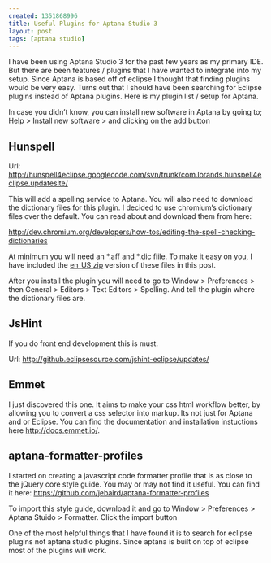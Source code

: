 ```yaml
--- 
created: 1351868996
title: Useful Plugins for Aptana Studio 3
layout: post
tags: [aptana studio]
---
```

<p>I  have been using Aptana Studio 3 for the past few years as my primary  IDE. But there are been features / plugins that I have wanted to  integrate into my setup. Since Aptana is based off of eclipse I thought  that finding plugins would be very easy. Turns out that I should have  been searching for Eclipse plugins instead of Aptana plugins. Here is my  plugin list / setup for Aptana.</p>
<p>In  case you didn&rsquo;t know, you can install new software in Aptana by going  to; Help &gt; Install new software &gt; and clicking on the add button</p>
<h2>Hunspell</h2>
<p>Url: <a href="http://hunspell4eclipse.googlecode.com/svn/trunk/com.lorands.hunspell4eclipse.updatesite/">http://hunspell4eclipse.googlecode.com/svn/trunk/com.lorands.hunspell4eclipse.updatesite/</a></p>
<p>This  will add a spelling service to Aptana. You will also need to download  the dictionary files for this plugin. I decided to use chromium&rsquo;s  dictionary files over the default. You can read about and download them from  here:</p>
<p><a href="http://dev.chromium.org/developers/how-tos/editing-the-spell-checking-dictionaries">http://dev.chromium.org/developers/how-tos/editing-the-spell-checking-dictionaries</a></p>
<p>At  minimum you will need an *.aff and *.dic fiile. To make it easy on you,  I have included the <a href="/media/2012-11-02-useful-plugins-for-apatan-studio-3/en_US.zip" target="_blank">en_US.zip</a> version of these files in this post.</p>
<p>After  you install the plugin you will need to go to Window &gt; Preferences  &gt; then General &gt; Editors &gt; Text Editors &gt; Spelling. And tell  the plugin where the dictionary files are.</p>
<h2>JsHint</h2>
<p>If you do front end development this is must.</p>
<p>Url: <a href="http://github.eclipsesource.com/jshint-eclipse/updates/">http://github.eclipsesource.com/jshint-eclipse/updates/</a></p>
<h2>Emmet</h2>
<p>I  just discovered this one. It aims to make your css html workflow  better, by allowing you to convert a css selector into markup. Its not  just for Aptana and or Eclipse. You can find the documentation and  installation instuctions here <a href="http://docs.emmet.io/">http://docs.emmet.io/</a>.</p>
<h2>aptana-formatter-profiles</h2>
<p>I  started on creating a javascript code formatter profile that is as  close to the jQuery core style guide. You may or may not find it useful.  You can find it here: <a href="https://github.com/jebaird/aptana-formatter-profiles">https://github.com/jebaird/aptana-formatter-profiles</a></p>
<p>To  import this style guide, download it and go to Window &gt; Preferences  &gt; Aptana Stuido &gt; Formatter. Click the import button</p>

One of the most helpful things that I have found it is to search for eclipse plugins not aptana studio plugins. Since aptana is built on top of eclipse most of the plugins will work.
